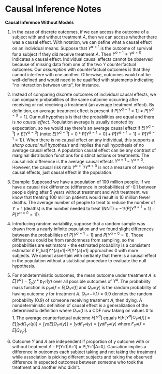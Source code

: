 # Causal Inference Notes

**Causal Inference Without Models**
1. In the case of discrete outcomes, if we can access the outcome of a subject with and without treatment *A*, then we can access whether there was a causal effect. With notation, we can define what a causal effect on an individual means: Suppose that $Y^{a=1}$ is the outcome of survival for a subject if they did receive treatment $A$. Then $Y^{a=1} \neq Y^{a=0}$ indicates a causal effect. Individual causal effects cannot be observed because of missing data from one of the two $Y$ counterfactual outcomes. Our *assumption* with counterfactual outcomes is that they cannot interfere with one another. Otherwise, outcomes would not be well-defined and would need to be qualified with statements indicating "no interaction between units", for instance.

2. Instead of comparing discrete outcomes of individual causal effects, we can compare probabilities of the same outcome occurring after receiving or not receiving a treatment (an average treatment effect). By definition, an average treatment effect is present if $P[Y^{a=1}=1] \neq P[Y^{a=0}=1]$. Our null hypothesis is that the probabilities are equal and there is *no causal effect*. Population average is usually denoted by expectation, so we would say there's an average causal effect if $E[Y^{a=1}] \neq E[Y^{a=0}]$ (note: $E[Y^{a=1}]=0 * P[Y^{a=1}=0]+P[Y^{a=1}=1]=P[Y^{a=1}=1]$). When there is no causal effect on any individual, this supports a *sharp causal null hypothesis* and implies the null hypothesis of no average causal effect. A population causal effect can be any contrast of marginal distribution functions for distinct actions or treatments. The causal risk difference is the average causal effects $Y^{a=1}-Y^{a=0}$. However, the causal risk ratio $Y^{a=1}/Y^{a=0}$ is not a measure of average causal effects, just causal effect in the population. 

3. Example: Supposed we have a population of 100 million people. If we have a causal risk difference (difference in probabilities) of -0.1 between people dying after 5 years without treatment and with treatment, we know that treating 100 million patients would result in 10 million fewer deaths. The average number of people to treat to reduce the number of $Y=1$ (deaths) is the number needed to treat (NNT) = $-1/(P[Y^{a=1}=1]-P[Y^{a=0}=1])$.

4. Introducing random variability, suppose that a random sample was drawn from a nearly infinite population and we found slight differences between the probabilities of $P[Y^{a=1}=1]$ and $P[Y^{a=0}=1]$. Those differences could be from randomness from sampling, so the probabilities are estimators - the estimated probability is a consistent estimator if P_hat[Y^{a}=1]-P[Y^{a}=1] approaches 0 with more subjects. We cannot ascertain with certianty that there is a causal effect in the population without a statistical procedure to evaluate the null hypothesis. 

5. For nondeterministic outcomes, the mean outcome under treatment $A$ is $E[Y^{a}] = \sum_{y} y * p_{Y^{a}}(y)$ over all possible outcomes of $Y^{a}$. The probability mass function is $p_{Y^{a}}(\dot) = E[Q_{Y^{a}}(\dot)]$ and $Q_{Y^{a}}(y)$ is the random probability of having outcome $y$ for treatment $A$. $Q_{Y^{a=1}}(1) = 0.9$ denotes the random probability (0.9) of someone receiving treatment $A$, then dying. A nondeterministic definition of causal effect is a generalization of the deterministic definition where $\Omega_{Y^{a}}(\dot)$ is a CDF now taking on values 0 to 1. The average counterfactual outcome $E[Y^{a}]$ equals $E[E[Y^{a}|\Omega_{Y^{a}}(\dot)]] = E[\int y d\Omega_{Y^{a}}(y)] = \int y dE[\Omega_{Y^{a}}(y)] = \int y dF_{Y^{a}}(y) = \int y dF_{Y^{a}}(y)$ where $F_{Y^{a}}(\dot) = E[\Omega_{Y^{a}_i}]$.

6. Outcome $Y$ and $A$ are independent if proportion of y outcome with or without treatment $A$ - P[Y=1|A=1] = P[Y=1|A=0]. Causation implies a difference in outcomes each subject taking and not taking the treatment while association is picking different subjects and taking the observed difference in expected outcomes between someone who took the treatment and another who didn't.
